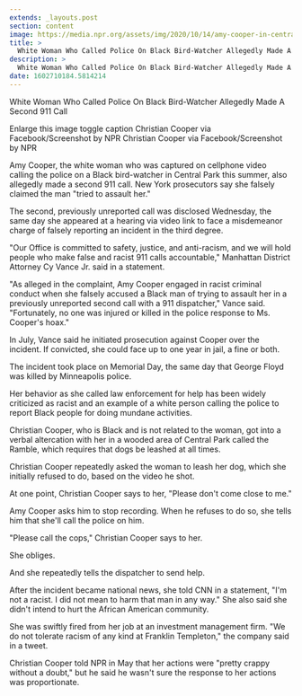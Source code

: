 ```yaml
--- 
extends: _layouts.post 
section: content 
image: https://media.npr.org/assets/img/2020/10/14/amy-cooper-in-central-park_wide-63cb38159679c2cdf0695555f98a3148e0dafd35.png?s=1400 
title: > 
  White Woman Who Called Police On Black Bird-Watcher Allegedly Made A Second 911 Call 
description: > 
  White Woman Who Called Police On Black Bird-Watcher Allegedly Made A Second 911 CallEnlarge this image toggle caption Christian Cooper via Facebook/Screenshot by NPR Christian Cooper via Facebook/Screenshot by NPRAmy Cooper, the white woman who was captured on cellphone video calling the police on a Black bird-watcher in Central Park this summer, also allegedly made a second 911 call."Our Office is committed to safety, justice, and anti-racism, and we will hold people who make false and racist 911 calls accountable," Manhattan District Attorney Cy Vance Jr. said in a statement.Christian Cooper repeatedly asked the woman to leash her dog, which she initially refused to do, based on the video he shot.At one point, Christian Cooper says to her, "Please don't come close to me."Christian Cooper told NPR in May that her actions were "pretty crappy without a doubt," but he said he wasn't sure the response to her actions was proportionate. 
date: 1602710184.5814214 
--- 
```

White Woman Who Called Police On Black Bird-Watcher Allegedly Made A Second 911 Call

Enlarge this image toggle caption Christian Cooper via Facebook/Screenshot by NPR Christian Cooper via Facebook/Screenshot by NPR

Amy Cooper, the white woman who was captured on cellphone video calling the police on a Black bird-watcher in Central Park this summer, also allegedly made a second 911 call. New York prosecutors say she falsely claimed the man "tried to assault her."

The second, previously unreported call was disclosed Wednesday, the same day she appeared at a hearing via video link to face a misdemeanor charge of falsely reporting an incident in the third degree.

"Our Office is committed to safety, justice, and anti-racism, and we will hold people who make false and racist 911 calls accountable," Manhattan District Attorney Cy Vance Jr. said in a statement.

"As alleged in the complaint, Amy Cooper engaged in racist criminal conduct when she falsely accused a Black man of trying to assault her in a previously unreported second call with a 911 dispatcher," Vance said. "Fortunately, no one was injured or killed in the police response to Ms. Cooper's hoax."

In July, Vance said he initiated prosecution against Cooper over the incident. If convicted, she could face up to one year in jail, a fine or both.

The incident took place on Memorial Day, the same day that George Floyd was killed by Minneapolis police.

Her behavior as she called law enforcement for help has been widely criticized as racist and an example of a white person calling the police to report Black people for doing mundane activities.

Christian Cooper, who is Black and is not related to the woman, got into a verbal altercation with her in a wooded area of Central Park called the Ramble, which requires that dogs be leashed at all times.

Christian Cooper repeatedly asked the woman to leash her dog, which she initially refused to do, based on the video he shot.

At one point, Christian Cooper says to her, "Please don't come close to me."

Amy Cooper asks him to stop recording. When he refuses to do so, she tells him that she'll call the police on him.

"Please call the cops," Christian Cooper says to her.

She obliges.

And she repeatedly tells the dispatcher to send help.

After the incident became national news, she told CNN in a statement, "I'm not a racist. I did not mean to harm that man in any way." She also said she didn't intend to hurt the African American community.

She was swiftly fired from her job at an investment management firm. "We do not tolerate racism of any kind at Franklin Templeton," the company said in a tweet.

Christian Cooper told NPR in May that her actions were "pretty crappy without a doubt," but he said he wasn't sure the response to her actions was proportionate.